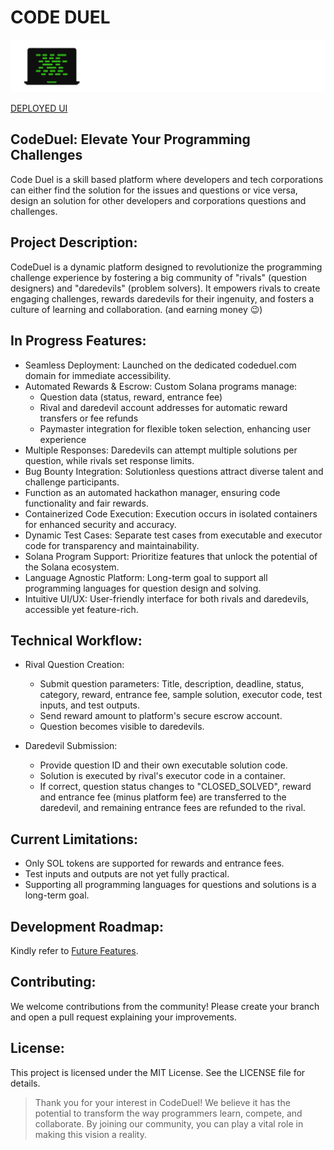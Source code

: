 # CODE DUEL

![CODEDUEL LOGO](https://github.com/Javadyakuza/codeduel/blob/server/backend/public/codu_l.png)



[DEPLOYED UI](https://code-duel-frontend.vercel.app/%5C)
## CodeDuel: Elevate Your Programming Challenges


Code Duel is a skill based platform where developers and tech corporations can either find the solution for the issues and questions or vice versa, design an solution for other developers and corporations questions and challenges.


## Project Description:

CodeDuel is a dynamic platform designed to revolutionize the programming challenge experience by fostering a big community of "rivals" (question designers) and "daredevils" (problem solvers). It empowers rivals to create engaging challenges, rewards daredevils for their ingenuity, and fosters a culture of learning and collaboration. (and earning money 😉)

## In Progress Features:

- Seamless Deployment: Launched on the dedicated codeduel.com domain for immediate accessibility.
- Automated Rewards & Escrow: Custom Solana programs manage:
    - Question data (status, reward, entrance fee)
    - Rival and daredevil account addresses for automatic reward transfers or fee refunds
    - Paymaster integration for flexible token selection, enhancing user experience
- Multiple Responses: Daredevils can attempt multiple solutions per question, while rivals set response limits.
- Bug Bounty Integration: Solutionless questions attract diverse talent and challenge participants.
- Function as an automated hackathon manager, ensuring code functionality and fair rewards.
- Containerized Code Execution: Execution occurs in isolated containers for enhanced security and accuracy.
- Dynamic Test Cases: Separate test cases from executable and executor code for transparency and maintainability.
- Solana Program Support: Prioritize features that unlock the potential of the Solana ecosystem.
- Language Agnostic Platform: Long-term goal to support all programming languages for question design and solving.
- Intuitive UI/UX: User-friendly interface for both rivals and daredevils, accessible yet feature-rich.

## Technical Workflow:

- Rival Question Creation:
    - Submit question parameters: Title, description, deadline, status, category, reward, entrance fee, sample solution, executor code, test inputs, and test outputs.
    - Send reward amount to platform's secure escrow account.
    - Question becomes visible to daredevils.
    
- Daredevil Submission:
    - Provide question ID and their own executable solution code.
    - Solution is executed by rival's executor code in a container.
    - If correct, question status changes to "CLOSED_SOLVED", reward and entrance fee (minus platform fee) are transferred to the daredevil, and remaining entrance fees are refunded to the rival.

## Current Limitations:

- Only SOL tokens are supported for rewards and entrance fees.
- Test inputs and outputs are not yet fully practical.
- Supporting all programming languages for questions and solutions is a long-term goal.

## Development Roadmap:

Kindly refer to [Future Features](./future_features.md).

## Contributing:

We welcome contributions from the community! Please create your branch and open a pull request explaining your improvements.

## License:

This project is licensed under the MIT License. See the LICENSE file for details.



> Thank you for your interest in CodeDuel! We believe it has the potential to transform the way programmers learn, compete, and collaborate. By joining our community, you can play a vital role in making this vision a reality.
